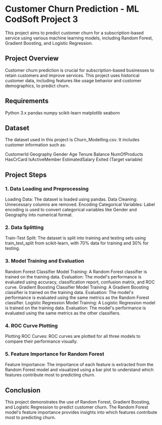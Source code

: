 # Customer Churn Prediction - ML CodSoft Project 3
This project aims to predict customer churn for a subscription-based service using various machine learning models, including Random Forest, Gradient Boosting, and Logistic Regression.

## Project Overview
Customer churn prediction is crucial for subscription-based businesses to retain customers and improve services. This project uses historical customer data, including features like usage behavior and customer demographics, to predict churn.

## Requirements
Python 3.x
pandas
numpy
scikit-learn
matplotlib
seaborn

## Dataset
The dataset used in this project is Churn_Modelling.csv. It includes customer information such as:

CustomerId
Geography
Gender
Age
Tenure
Balance
NumOfProducts
HasCrCard
IsActiveMember
EstimatedSalary
Exited (Target variable)

## Project Steps
### 1. Data Loading and Preprocessing
Loading Data: The dataset is loaded using pandas.
Data Cleaning: Unnecessary columns are removed.
Encoding Categorical Variables: Label encoding is used to convert categorical variables like Gender and Geography into numerical format.
### 2. Data Splitting
Train-Test Split: The dataset is split into training and testing sets using train_test_split from scikit-learn, with 70% data for training and 30% for testing.
### 3. Model Training and Evaluation
Random Forest Classifier
Model Training: A Random Forest classifier is trained on the training data.
Evaluation: The model's performance is evaluated using accuracy, classification report, confusion matrix, and ROC curve.
Gradient Boosting Classifier
Model Training: A Gradient Boosting classifier is trained on the training data.
Evaluation: The model's performance is evaluated using the same metrics as the Random Forest classifier.
Logistic Regression
Model Training: A Logistic Regression model is trained on the training data.
Evaluation: The model's performance is evaluated using the same metrics as the other classifiers.
### 4. ROC Curve Plotting
Plotting ROC Curves: ROC curves are plotted for all three models to compare their performance visually.
### 5. Feature Importance for Random Forest
Feature Importance: The importance of each feature is extracted from the Random Forest model and visualized using a bar plot to understand which features contribute most to predicting churn.

## Conclusion
This project demonstrates the use of Random Forest, Gradient Boosting, and Logistic Regression to predict customer churn. The Random Forest model's feature importance provides insights into which features contribute most to predicting churn.
